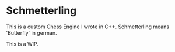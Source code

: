 # Schmetterling
This is a custom Chess Engine I wrote in C++.
Schmetterling means 'Butterfly' in german.

This is a WIP.

